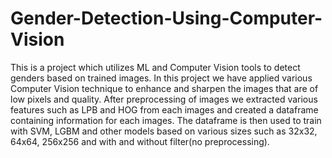 # Gender-Detection-Using-Computer-Vision
This is a project which utilizes ML and Computer Vision tools to detect genders based on trained images. In this project we have applied various Computer Vision technique to enhance and sharpen the images that are of low pixels and quality. After preprocessing of images we extracted various features such as LPB and HOG from each images and created a dataframe containing information for each images. The dataframe is then used to train with SVM, LGBM and other models based on various sizes such as 32x32, 64x64, 256x256 and with and without filter(no preprocessing). 


   
